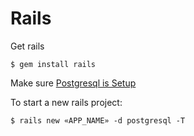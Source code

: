 # Rails

Get rails

```
$ gem install rails
```

Make sure [Postgresql is Setup](https://github.com/olmesm/ubuntu-manual/blob/master/ubuntu/postgresql.md)

To start a new rails project:

```
$ rails new «APP_NAME» -d postgresql -T
```
